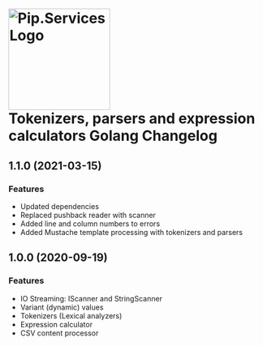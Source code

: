 # <img src="https://uploads-ssl.webflow.com/5ea5d3315186cf5ec60c3ee4/5edf1c94ce4c859f2b188094_logo.svg" alt="Pip.Services Logo" width="200"> <br/> Tokenizers, parsers and expression calculators Golang Changelog

## <a name="1.1.0"></a> 1.1.0 (2021-03-15)

### Features
* Updated dependencies
* Replaced pushback reader with scanner
* Added line and column numbers to errors
* Added Mustache template processing with tokenizers and parsers

## <a name="1.0.0"></a> 1.0.0 (2020-09-19)

### Features
* IO Streaming: IScanner and StringScanner
* Variant (dynamic) values
* Tokenizers (Lexical analyzers)
* Expression calculator
* CSV content processor

